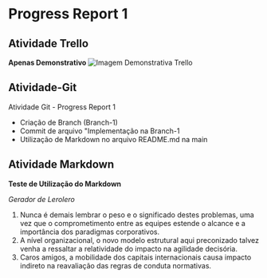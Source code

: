 # Progress Report 1
## Atividade Trello

**Apenas Demonstrativo**
![Imagem Demonstrativa Trello](https://blog.strategy-ai.com/hubfs/Blog%20Images/expand_trello_1.png#keepProtocol)

## Atividade-Git
Atividade Git - Progress Report 1

- Criação de Branch (Branch-1)
- Commit de arquivo "Implementação na Branch-1
- Utilização de Markdown no arquivo README.md na main

## Atividade Markdown

**Teste de Utilização do Markdown**

_Gerador de Lerolero_

1. Nunca é demais lembrar o peso e o significado destes problemas, uma vez que o comprometimento entre as equipes estende o alcance e a importância dos paradigmas corporativos.
1. A nível organizacional, o novo modelo estrutural aqui preconizado talvez venha a ressaltar a relatividade do impacto na agilidade decisória.
1. Caros amigos, a mobilidade dos capitais internacionais causa impacto indireto na reavaliação das regras de conduta normativas.